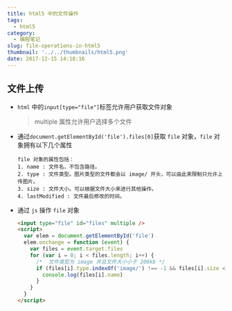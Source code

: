 ```yaml
---
title: html5 中的文件操作
tags:
  - html5
category:
  - 编程笔记
slug: file-operations-in-html5
thumbnail: '../../thumbnails/html5.png'
date: 2017-12-15 14:18:16
---
```


## 文件上传

- `html` 中的`input[type="file"]`标签允许用户获取文件对象

  > multiple 属性允许用户选择多个文件

- 通过`document.getElementById('file').files[0]`获取 `file` 对象，`file` 对象拥有以下几个属性

  ```terminal
  file 对象的属性包括：
  1. name : 文件名，不包含路径。
  2. type : 文件类型。图片类型的文件都会以 image/ 开头，可以由此来限制只允许上传图片。
  3. size : 文件大小。可以根据文件大小来进行其他操作。
  4. lastModified : 文件最后修改的时间。
  ```

- 通过 `js` 操作 `file` 对象

  ```html
  <input type="file" id="files" multiple />
  <script>
    var elem = document.getElementById('file')
    elem.onchange = function (event) {
      var files = event.target.files
      for (var i = 0; i < files.length; i++) {
        /*  文件类型为 image 并且文件大小小于 200kb */
        if (files[i].type.indexOf('image/') !== -1 && files[i].size < 204800) {
          console.log(files[i].name)
        }
      }
    }
  </script>
  ```
